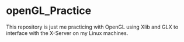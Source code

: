 # openGL_Practice

This repository is just me practicing with OpenGL
using Xlib and GLX to interface with the X-Server
on my Linux machines.
